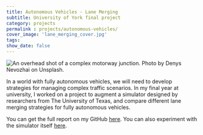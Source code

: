 ```yaml
---
title: Autonomous Vehicles - Lane Merging
subtitle: University of York final project
category: projects
permalink : projects/autonomous-vehicles/
cover_image: 'lane_merging_cover.jpg'
tags:
show_date: false
---
```


![An overhead shot of a complex motorway junction. Photo by Denys Nevozhai on Unsplash.](lane_merging_post.jpg)

In a world with fully autonomous vehicles, we will need to develop strategies for managing complex traffic scenarios. In my final year at university, I worked on a project to augment a simulator designed by researchers from The University of Texas, and compare different lane merging strategies for fully autonomous vehicles.

You can get the full report on my GitHub [here](https://github.com/CallumHewitt/avLaneMergingReport). You can also experiment with the simulator itself [here](https://github.com/CallumHewitt/AVSimulatorProject).
